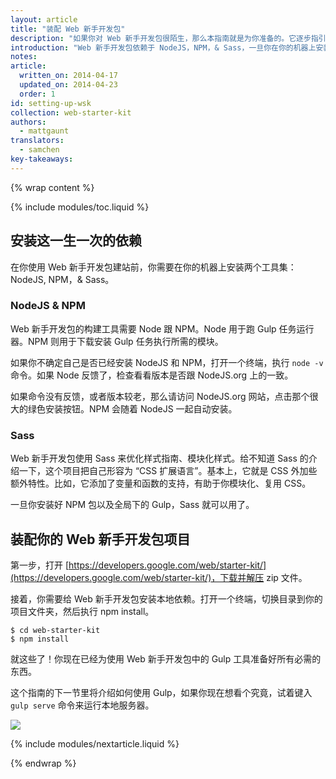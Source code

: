```yaml
---
layout: article
title: "装配 Web 新手开发包"
description: "如果你对 Web 新手开发包很陌生，那么本指南就是为你准备的。它逐步指引你怎样开始，然后尽可能快地上手 Web 新手开发包工具。"
introduction: "Web 新手开发包依赖于 NodeJS，NPM，& Sass，一旦你在你的机器上安装好这些，你就万事俱备，只差在你的项目中开始使用 Web 新手开发包。"
notes:
article:
  written_on: 2014-04-17
  updated_on: 2014-04-23
  order: 1
id: setting-up-wsk
collection: web-starter-kit
authors:
  - mattgaunt
translators:
  - samchen
key-takeaways:
---
```


{% wrap content %}

{% include modules/toc.liquid %}

## 安装这一生一次的依赖

在你使用 Web 新手开发包建站前，你需要在你的机器上安装两个工具集：NodeJS, NPM，& Sass。

### NodeJS & NPM

Web 新手开发包的构建工具需要 Node 跟 NPM。Node 用于跑 Gulp 任务运行器。NPM 则用于下载安装 Gulp 任务执行所需的模块。

如果你不确定自己是否已经安装 NodeJS 和 NPM，打开一个终端，执行 `node -v` 命令。如果 Node 反馈了，检查看看版本是否跟 NodeJS.org 上的一致。

如果命令没有反馈，或者版本较老，那么请访问 NodeJS.org 网站，点击那个很大的绿色安装按钮。NPM 会随着 NodeJS 一起自动安装。

### Sass

Web 新手开发包使用 Sass 来优化样式指南、模块化样式。给不知道 Sass 的介绍一下，这个项目把自己形容为 “CSS 扩展语言”。基本上，它就是 CSS 外加些额外特性。比如，它添加了变量和函数的支持，有助于你模块化、复用 CSS。
 
一旦你安装好 NPM 包以及全局下的 Gulp，Sass 就可以用了。

## 装配你的 Web 新手开发包项目

第一步，打开 [https://developers.google.com/web/starter-kit/](https://developers.google.com/web/starter-kit/)，下载并解压 zip 文件。

接着，你需要给 Web 新手开发包安装本地依赖。打开一个终端，切换目录到你的项目文件夹，然后执行 npm install。

    $ cd web-starter-kit
    $ npm install

就这些了！你现在已经为使用 Web 新手开发包中的 Gulp 工具准备好所有必需的东西。

这个指南的下一节里将介绍如何使用 Gulp，如果你现在想看个究竟，试着键入 `gulp serve` 命令来运行本地服务器。

<img src="images/wsk-on-pixel-n5.png">

{% include modules/nextarticle.liquid %}

{% endwrap %}
